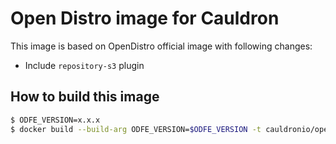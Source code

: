 # Open Distro image for Cauldron

This image is based on OpenDistro official image with following changes:
- Include `repository-s3` plugin

## How to build this image

```bash
$ ODFE_VERSION=x.x.x
$ docker build --build-arg ODFE_VERSION=$ODFE_VERSION -t cauldronio/opendistro-for-elasticsearch:$ODFE_VERSION .
```
